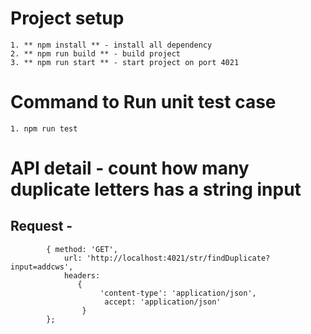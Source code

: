 # Project setup
    1. ** npm install ** - install all dependency
    2. ** npm run build ** - build project
    3. ** npm run start ** - start project on port 4021

# Command to Run unit test case 
    1. npm run test

# API detail - count how many duplicate letters has a string input
 ## Request - 
            { method: 'GET',
                url: 'http://localhost:4021/str/findDuplicate?input=addcws',
                headers: 
                   { 
                        'content-type': 'application/json',
                         accept: 'application/json'
                    } 
            };

